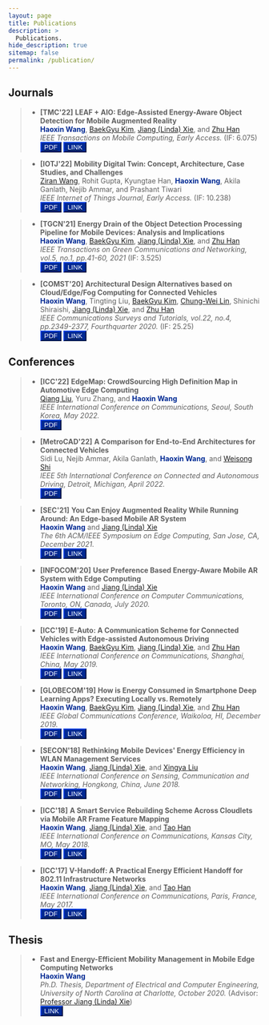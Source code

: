 ```yaml
---
layout: page
title: Publications
description: >
  Publications.
hide_description: true
sitemap: false
permalink: /publication/
---
```


## Journals
> - **[TMC'22]** **LEAF + AIO: Edge-Assisted Energy-Aware Object Detection for Mobile Augmented Reality** <br>
> <span style="color:#002993">**Haoxin Wang**</span>, [BaekGyu Kim][Bkim], [Jiang (Linda) Xie][Linda], and [Zhu Han][Zhu] <br>
> *IEEE Transactions on Mobile Computing, Early Access.* (IF: 6.075) <br>
<button style="background-color:#002993; border-color:#002993">[<span style="color:white">PDF</span>](https://arxiv.org/pdf/2205.13770.pdf)</button>
<button style="background-color:#002993; border-color:#002993">[<span style="color:white">LINK</span>](https://ieeexplore.ieee.org/abstract/document/9787708)</button>

> - **[IOTJ'22]** **Mobility Digital Twin: Concept, Architecture, Case Studies, and Challenges** <br>
> [Ziran Wang][Ziran], Rohit Gupta, Kyungtae Han, <span style="color:#002993">**Haoxin Wang**</span>, Akila Ganlath, Nejib Ammar, and Prashant Tiwari <br>
> *IEEE Internet of Things Journal, Early Access.* (IF: 10.238)<br>
<button style="background-color:#002993; border-color:#002993">[<span style="color:white">PDF</span>](https://www.researchgate.net/profile/Ziran-Wang-6/publication/358970927_Mobility_Digital_Twin_Concept_Architecture_Case_Study_and_Future_Challenges/links/6223c63384ce8e5b4d088be4/Mobility-Digital-Twin-Concept-Architecture-Case-Study-and-Future-Challenges.pdf)</button>
<button style="background-color:#002993; border-color:#002993">[<span style="color:white">LINK</span>](https://ieeexplore.ieee.org/abstract/document/9724183)</button>

> - **[TGCN'21]** **Energy Drain of the Object Detection Processing Pipeline for Mobile Devices: Analysis and Implications** <br>
> <span style="color:#002993">**Haoxin Wang**</span>, [BaekGyu Kim][Bkim], [Jiang (Linda) Xie][Linda], and [Zhu Han][Zhu] <br>
> *IEEE Transactions on Green Communications and Networking, vol.5, no.1, pp.41-60, 2021* (IF: 3.525)<br>
<button style="background-color:#002993; border-color:#002993">[<span style="color:white">PDF</span>](https://arxiv.org/pdf/2011.13075.pdf)</button>
<button style="background-color:#002993; border-color:#002993">[<span style="color:white">LINK</span>](https://ieeexplore.ieee.org/abstract/document/9274509)</button>

> - **[COMST'20]** **Architectural Design Alternatives based on Cloud/Edge/Fog Computing for Connected Vehicles** <br>
> <span style="color:#002993">**Haoxin Wang**</span>, Tingting Liu, [BaekGyu Kim][Bkim], [Chung-Wei Lin][Lin], Shinichi Shiraishi, [Jiang (Linda) Xie][Linda], and [Zhu Han][Zhu] <br>
> *IEEE Communications Surveys and Tutorials, vol.22, no.4, pp.2349-2377, Fourthquarter 2020.* (IF: 25.25)<br>
<button style="background-color:#002993; border-color:#002993">[<span style="color:white">PDF</span>](https://arxiv.org/pdf/2009.12509.pdf)</button>
<button style="background-color:#002993; border-color:#002993">[<span style="color:white">LINK</span>](https://ieeexplore.ieee.org/abstract/document/9184917)</button>


## Conferences
> - **[ICC'22]** **EdgeMap: CrowdSourcing High Definition Map in Automotive Edge Computing** <br>
> [Qiang Liu][Qiang], Yuru Zhang, and <span style="color:#002993">**Haoxin Wang**</span> <br>
> *IEEE International Conference on Communications, Seoul, South Korea, May 2022.* <br>
<button style="background-color:#002993; border-color:#002993">[<span style="color:white">PDF</span>](https://arxiv.org/pdf/2201.07973.pdf)</button>

> - **[MetroCAD'22]** **A Comparison for End-to-End Architectures for Connected Vehicles** <br>
> Sidi Lu, Nejib Ammar, Akila Ganlath, <span style="color:#002993">**Haoxin Wang**</span>, and [Weisong Shi][Shi] <br>
> *IEEE 5th International Conference on Connected and Autonomous Driving, Detroit, Michigan, April 2022.* <br>
<button style="background-color:#002993; border-color:#002993">[<span style="color:white">PDF</span>](/paper/MetroCAD22.pdf)</button>

> - **[SEC'21]** **You Can Enjoy Augmented Reality While Running Around: An Edge-based Mobile AR System** <br>
> <span style="color:#002993">**Haoxin Wang**</span> and [Jiang (Linda) Xie][Linda] <br>
> *The 6th ACM/IEEE Symposium on Edge Computing, San Jose, CA, December 2021.* <br>
<button style="background-color:#002993; border-color:#002993">[<span style="color:white">PDF</span>](/paper/SEC22.pdf)</button>
<button style="background-color:#002993; border-color:#002993">[<span style="color:white">LINK</span>](https://ieeexplore.ieee.org/abstract/document/9709007)</button>

> - **[INFOCOM'20]** **User Preference Based Energy-Aware Mobile AR System with Edge Computing** <br>
> <span style="color:#002993">**Haoxin Wang**</span> and [Jiang (Linda) Xie][Linda] <br>
> *IEEE International Conference on Computer Communications, Toronto, ON, Canada, July 2020.* <br>
<button style="background-color:#002993; border-color:#002993">[<span style="color:white">PDF</span>](https://par.nsf.gov/servlets/purl/10205860)</button>
<button style="background-color:#002993; border-color:#002993">[<span style="color:white">LINK</span>](https://ieeexplore.ieee.org/abstract/document/9155517)</button>

> - **[ICC'19]** **E-Auto: A Communication Scheme for Connected Vehicles with Edge-assisted Autonomous Driving** <br>
> <span style="color:#002993">**Haoxin Wang**</span>, [BaekGyu Kim][Bkim], [Jiang (Linda) Xie][Linda], and [Zhu Han][Zhu] <br>
> *IEEE International Conference on Communications, Shanghai, China, May 2019.* <br>
<button style="background-color:#002993; border-color:#002993">[<span style="color:white">PDF</span>](https://www.researchgate.net/profile/Haoxin-Wang-4/publication/334488707_E-Auto_A_Communication_Scheme_for_Connected_Vehicles_with_Edge-Assisted_Autonomous_Driving/links/5f8755e2a6fdccfd7b62572e/E-Auto-A-Communication-Scheme-for-Connected-Vehicles-with-Edge-Assisted-Autonomous-Driving.pdf)</button>
<button style="background-color:#002993; border-color:#002993">[<span style="color:white">LINK</span>](https://ieeexplore.ieee.org/abstract/document/8761551)</button>

> - **[GLOBECOM'19]** **How is Energy Consumed in Smartphone Deep Learning Apps? Executing Locally vs. Remotely** <br>
> <span style="color:#002993">**Haoxin Wang**</span>, [BaekGyu Kim][Bkim], [Jiang (Linda) Xie][Linda], and [Zhu Han][Zhu] <br>
> *IEEE Global Communications Conference, Waikoloa, HI, December 2019.* <br>
<button style="background-color:#002993; border-color:#002993">[<span style="color:white">PDF</span>](https://par.nsf.gov/servlets/purl/10199522)</button>
<button style="background-color:#002993; border-color:#002993">[<span style="color:white">LINK</span>](https://ieeexplore.ieee.org/abstract/document/9013647)</button>

> - **[SECON'18]** **Rethinking Mobile Devices' Energy Efficiency in WLAN Management Services** <br>
> <span style="color:#002993">**Haoxin Wang**</span>, [Jiang (Linda) Xie][Linda], and [Xingya Liu][Xingya] <br>
> *IEEE International Conference on Sensing, Communication and Networking, Hongkong, China, June 2018.* <br>
<button style="background-color:#002993; border-color:#002993">[<span style="color:white">PDF</span>](/paper/SECON18.pdf)</button>
<button style="background-color:#002993; border-color:#002993">[<span style="color:white">LINK</span>](https://ieeexplore.ieee.org/abstract/document/8397137)</button>

> - **[ICC'18]** **A Smart Service Rebuilding Scheme Across Cloudlets via Mobile AR Frame Feature Mapping** <br>
> <span style="color:#002993">**Haoxin Wang**</span>, [Jiang (Linda) Xie][Linda], and [Tao Han][Tao] <br>
> *IEEE International Conference on Communications, Kansas City, MO, May 2018.* <br>
<button style="background-color:#002993; border-color:#002993">[<span style="color:white">PDF</span>](https://par.nsf.gov/servlets/purl/10077029)</button>
<button style="background-color:#002993; border-color:#002993">[<span style="color:white">LINK</span>](https://ieeexplore.ieee.org/abstract/document/8422226)</button>

> - **[ICC'17]** **V-Handoff: A Practical Energy Efficient Handoff for 802.11 Infrastructure Networks** <br>
> <span style="color:#002993">**Haoxin Wang**</span>, [Jiang (Linda) Xie][Linda], and [Tao Han][Tao] <br>
> *IEEE International Conference on Communications, Paris, France, May 2017.* <br>
<button style="background-color:#002993; border-color:#002993">[<span style="color:white">PDF</span>](/paper/ICC17.pdf)</button>
<button style="background-color:#002993; border-color:#002993">[<span style="color:white">LINK</span>](https://ieeexplore.ieee.org/abstract/document/7997151)</button>


## Thesis
> - **Fast and Energy-Efficient Mobility Management in Mobile Edge Computing Networks** <br>
> <span style="color:#002993">**Haoxin Wang**</span> <br>
> *Ph.D. Thesis, Department of Electrical and Computer Engineering, University of North Carolina at Charlotte, October 2020.* (Advisor: [Professor Jiang (Linda) Xie](https://webpages.charlotte.edu/~jxie1/index.html)) <br>
<button style="background-color:#002993; border-color:#002993">[<span style="color:white">LINK</span>](https://www.proquest.com/openview/4ac4b28d4d8630ff5d959d354cefe0d8/1?pq-origsite=gscholar&cbl=44156)</button>

[Bkim]: https://sites.google.com/view/bgkim0110/baekgyu-kim
[Linda]: https://webpages.charlotte.edu/~jxie1/index.html
[Zhu]: http://www2.egr.uh.edu/~zhan2/
[Ziran]: https://ziranw.github.io/
[Qiang]: https://liuqiang12040913.github.io/index.html
[Lin]: https://www.csie.ntu.edu.tw/~cwlin/
[Shi]: https://www.weisongshi.org/
[Xingya]: https://www.lamar.edu/arts-sciences/computer-science/faculty-staff/dr.-xingya-liu.html
[Tao]: https://tao-han-njit.netlify.app/